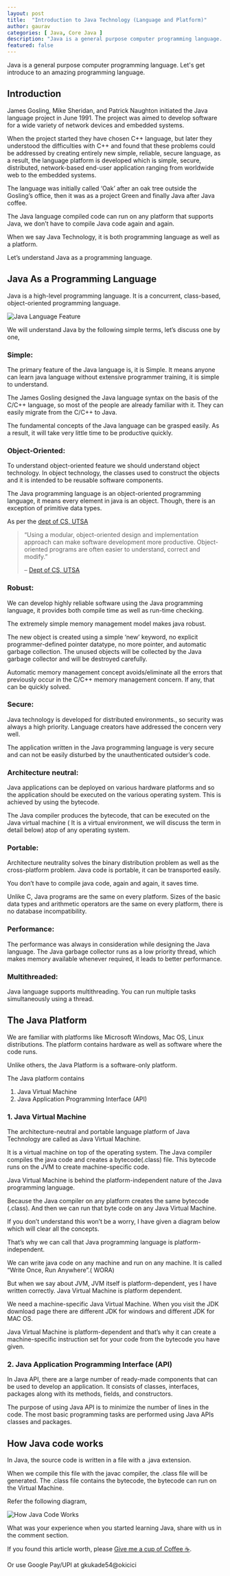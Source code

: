 ```yaml
---
layout: post
title:  "Introduction to Java Technology (Language and Platform)"
author: gaurav
categories: [ Java, Core Java ]
description: "Java is a general purpose computer programming language. Let's get introduce to an amazing programming language."
featured: false
---
```


Java is a general purpose computer programming language. Let's get introduce to an amazing programming language.

## Introduction

James Gosling, Mike Sheridan, and Patrick Naughton initiated the Java language project in June 1991. The project was aimed to develop software for a wide variety of network devices and embedded systems.

When the project started they have chosen C++ language, but later they understood the difficulties with C++ and found that these problems could be addressed by creating entirely new simple, reliable, secure language, as a result, the language platform is developed which is simple, secure, distributed, network-based end-user application ranging from worldwide web to the embedded systems.

The language was initially called ‘Oak’ after an oak tree outside the Gosling’s office, then it was as a project Green and finally Java after Java coffee.

The Java language compiled code can run on any platform that supports Java, we don’t have to compile Java code again and again.

When we say Java Technology, it is both programming language as well as a platform.

Let’s understand Java as a programming language.

## Java As a Programming Language

Java is a high-level programming language. It is a concurrent, class-based, object-oriented programming language.

![Java Language Feature](/assets/images/2019-11-29/java-language-feature.png)

We will understand Java by the following simple terms, let’s discuss one by one,

### **Simple:**

The primary feature of the Java language is, it is Simple. It means anyone can learn java language without extensive programmer training, it is simple to understand.

The James Gosling designed the Java language syntax on the basis of the C/C++ language, so most of the people are already familiar with it. They can easily migrate from the C/C++ to Java.

The fundamental concepts of the Java language can be grasped easily. As a result, it will take very little time to be productive quickly.

### **Object-Oriented:**

To understand object-oriented feature we should understand object technology. In object technology, the classes used to construct the objects and it is intended to be reusable software components.

The Java programming language is an object-oriented programming language, it means every element in java is an object. Though, there is an exception of primitive data types.

As per the  [dept of CS, UTSA](http://www.cs.utsa.edu/~cs3443/ch01.html)

> “Using a modular, object-oriented design and implementation approach can make software development more productive. Object-oriented programs are often easier to understand, correct and modify.”
> 
> –  [Dept of CS, UTSA](http://www.cs.utsa.edu/~cs3443/ch01.html)

### **Robust:**

We can develop highly reliable software using the Java programming language, it provides both compile time as well as run-time checking.

The extremely simple memory management model makes java robust.

The new object is created using a simple ‘new’ keyword, no explicit programmer-defined pointer datatype, no more pointer, and automatic garbage collection. The unused objects will be collected by the Java garbage collector and will be destroyed carefully.

Automatic memory management concept avoids/eliminate all the errors that previously occur in the C/C++ memory management concern. If any, that can be quickly solved.

### **Secure:**

Java technology is developed for distributed environments., so security was always a high priority. Language creators have addressed the concern very well.

The application written in the Java programming language is very secure and can not be easily disturbed by the unauthenticated outsider’s code.

### **Architecture neutral:**

Java applications can be deployed on various hardware platforms and so the application should be executed on the various operating system. This is achieved by using the bytecode.

The Java compiler produces the bytecode, that can be executed on the Java virtual machine ( It is a virtual environment, we will discuss the term in detail below) atop of any operating system.

### **Portable:**

Architecture neutrality solves the binary distribution problem as well as the cross-platform problem. Java code is portable, it can be transported easily.  

You don’t have to compile java code, again and again, it saves time.

Unlike C, Java programs are the same on every platform. Sizes of the basic data types and arithmetic operators are the same on every platform, there is no database incompatibility.

### **Performance:**

The performance was always in consideration while designing the Java language. The Java garbage collector runs as a low priority thread, which makes memory available whenever required, it leads to better performance.

### **Multithreaded:**

Java language supports multithreading. You can run multiple tasks simultaneously using a thread.

## The Java Platform

We are familiar with platforms like Microsoft Windows, Mac OS, Linux distributions. The platform contains hardware as well as software where the code runs.

Unlike others, the Java Platform is a software-only platform.

The Java platform contains

1.  Java Virtual Machine
2.  Java Application Programming Interface (API)

### 1. Java Virtual Machine

The architecture-neutral and portable language platform of Java Technology are called as Java Virtual Machine.

It is a virtual machine on top of the operating system. The Java compiler compiles the java code and creates a bytecode(.class) file. This bytecode runs on the JVM to create machine-specific code.

Java Virtual Machine is behind the platform-independent nature of the Java programming language.

Because the Java compiler on any platform creates the same bytecode (.class). And then we can run that byte code on any Java Virtual Machine.

If you don’t understand this won’t be a worry, I have given a diagram below which will clear all the concepts.

That’s why we can call that Java programming language is platform-independent.

We can write java code on any machine and run on any machine. It is called “Write Once, Run Anywhere”.( WORA)

But when we say about JVM, JVM itself is platform-dependent, yes I have written correctly. Java Virtual Machine is platform dependent.

We need a machine-specific Java Virtual Machine. When you visit the JDK download page there are different JDK for windows and different JDK for MAC OS.

Java Virtual Machine is platform-dependent and that’s why it can create a machine-specific instruction set for your code from the bytecode you have given.

### 2. Java Application Programming Interface (API)  

In Java API, there are a large number of ready-made components that can be used to develop an application. It consists of classes, interfaces, packages along with its methods, fields, and constructors.

The purpose of using Java API is to minimize the number of lines in the code. The most basic programming tasks are performed using Java APIs classes and packages.

## How Java code works

In Java, the source code is written in a file with a .java extension.

When we compile this file with the javac compiler, the .class file will be generated. The .class file contains the bytecode, the bytecode can run on the Virtual Machine.

Refer the following diagram,

![How Java Code Works](/assets/images/2019-11-29/how-java-code-works.png)

What was your experience when you started learning Java, share with us in the comment section.

If you found this article worth, please [Give me a cup of Coffee ☕](https://paypal.me/GauravKukade).

Or use Google Pay/UPI at gkukade54@okicici
